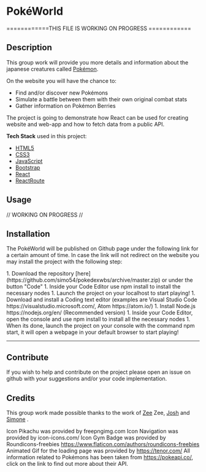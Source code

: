 # PokéWorld 

============THIS FILE IS WORKING ON PROGRESS ============

## Description

This group work will provide you more details and information about the japanese creatures called [Pokémon](https://en.wikipedia.org/wiki/Pok%C3%A9mon).

On the website you will have the chance to:

- Find and/or discover new Pokémons
- Simulate a battle between them with their own original combat stats
- Gather information on Pokémon Berries

The project is going to demonstrate how React can be used for creating website and web-app and how to fetch data from a public API.

**Tech Stack** used in this project:

- [HTML5](https://developer.mozilla.org/en-US/docs/Web/HTML)
- [CSS3](https://developer.mozilla.org/en-US/docs/Glossary/CSS)
- [JavaScript](https://developer.mozilla.org/en-US/docs/Glossary/JavaScript)
- [Bootstrap](https://developer.mozilla.org/en-US/docs/Glossary/Bootstrap)
- [React](https://reactjs.org/)
- [ReactRoute](https://reactrouter.com/)

## Usage

// WORKING ON PROGRESS //

## Installation

The PokéWorld will be published on Github page under the following link for a certain amount of time. In case the link will not redirect on the website you may install the project with the following step:

<If you are already into coding>
1. Download the repository [here](https://github.com/simo54/pokedexwbs/archive/master.zip) or under the button "Code"
1. Inside your Code Editor use npm install to install the necessary nodes
1. Launch the project on your localhost to start playing!

<If you are NOT into coding>
1. Download and install a Coding text editor (examples are Visual Studio Code https://visualstudio.microsoft.com/, Atom https://atom.io/)
1. Install Node.js https://nodejs.org/en/ (Recommended version)
1. Inside your Code Editor, open the console and use npm install to install all the necessary nodes
1. When its done, launch the project on your console with the command npm start, it will open a webpage in your default browser to start playing!

---

## Contribute

If you wish to help and contribute on the project please open an issue on github with your suggestions and/or your code implementation.

## Credits

This group work made possible thanks to the work of   [Zee](https://github.com/zeelib1)  Zee, [Josh](https://github.com/koedukativ) and [Simone](https://github.com/simo54) .

Icon Pikachu was provided by freepngimg.com
Icon Navigation was provided by icon-icons.com/
Icon Gym Badge was provided by Roundicons-freebies https://www.flaticon.com/authors/roundicons-freebies
Animated Gif for the loading page was provided by https://tenor.com/
All information related to Pokémons has been taken from https://pokeapi.co/, click on the link to find out more about their API.
